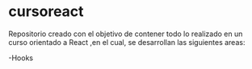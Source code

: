 # cursoreact
Repositorio creado  con el objetivo de contener todo lo realizado en un curso orientado a React ,en el cual, se desarrollan las siguientes areas: 

-Hooks
